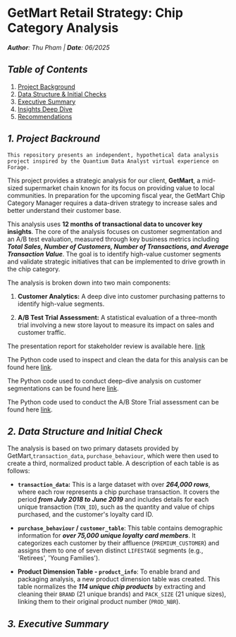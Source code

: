 # **GetMart Retail Strategy: Chip Category Analysis**
_**Author**: Thu Pham | **Date**: 06/2025_

## *Table of Contents*

1. [Project Background](#1-project-background)  
2. [Data Structure & Initial Checks](#2-data-structure--initial-checks)  
3. [Executive Summary](#3-executive-summary)  
4. [Insights Deep Dive](#4-insights-deep-dive)  
5. [Recommendations](#6-recommendations) 

## _**1. Project Backround**_

    This repository presents an independent, hypothetical data analysis project inspired by the Quantium Data Analyst virtual experience on Forage.

This project provides a strategic analysis for our client, **GetMart**, a mid-sized supermarket chain known for its focus on providing value to local communities. In preparation for the upcoming fiscal year, the GetMart Chip Category Manager requires a data-driven strategy to increase sales and better understand their customer base.

This analysis uses **12 months of transactional data to uncover key insights**. The core of the analysis focuses on customer segmentation and an A/B test evaluation, measured through key business metrics including _**Total Sales, Number of Customers, Number of Transactions, and Average Transaction Value**_. The goal is to identify high-value customer segments and validate strategic initiatives that can be implemented to drive growth in the chip category.

The analysis is broken down into two main components:

1. **Customer Analytics:** A deep dive into customer purchasing patterns to identify high-value segments.

2. **A/B Test Trial Assessment:** A statistical evaluation of a three-month trial involving a new store layout to measure its impact on sales and customer traffic.

The presentation report for stakeholder review is available here. [link]()

The Python code used to inspect and clean the data for this analysis can be found here [link](Data_cleaning.ipynb).

The Python code used to conduct deep-dive analysis on customer segmentations can be found here [link](EDA_SegmentAnalysis.ipynb).

The Python code used to conduct the A/B Store Trial assessment can be found here [link](Trial_assessment.ipynb).

## _**2. Data Structure and Initial Check**_
The analysis is based on two primary datasets provided by GetMart,`transaction_data`, `purchase_behaviour`, which were then used to create a third, normalized product table. A description of each table is as follows:

- **`transaction_data`:** This is a large dataset with over _**264,000 rows**_, where each row represents a chip purchase transaction. It covers the period _**from July 2018 to June 2019**_ and includes details for each unique transaction (`TXN_ID`), such as the quantity and value of chips purchased, and the customer's loyalty card ID.

- **`purchase_behaviour` / `customer_table`**: This table contains demographic information for _**over 75,000 unique loyalty card members**_. It categorizes each customer by their affluence (`PREMIUM_CUSTOMER`) and assigns them to one of seven distinct `LIFESTAGE` segments (e.g., 'Retirees', 'Young Families').

- **Product Dimension Table - `product_info`**: To enable brand and packaging analysis, a new product dimension table was created. This table normalizes the _**114 unique chip products**_ by extracting and cleaning their `BRAND` (21 unique brands) and `PACK_SIZE` (21 unique sizes), linking them to their original product number (`PROD_NBR`).

## _**3. Executive Summary**_



